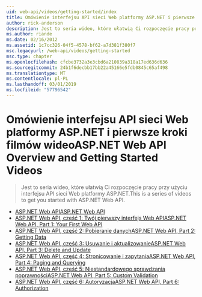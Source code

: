 ```yaml
---
uid: web-api/videos/getting-started/index
title: Omówienie interfejsu API sieci Web platformy ASP.NET i pierwsze kroki wideo | Dokumentacja firmy Microsoft
author: rick-anderson
description: Jest to seria wideo, które ułatwią Ci rozpoczęcie pracy przy użyciu interfejsu API sieci Web platformy ASP.NET.
ms.author: riande
ms.date: 02/16/2012
ms.assetid: 1c7cc326-04f5-4578-bf62-a7d381f380f7
msc.legacyurl: /web-api/videos/getting-started
msc.type: chapter
ms.openlocfilehash: cfcbe3732a3e3cbd6a210839a318a17ed636d636
ms.sourcegitcommit: 24b1f6decbb17bb22a45166e5fdb0845c65af498
ms.translationtype: MT
ms.contentlocale: pl-PL
ms.lasthandoff: 03/01/2019
ms.locfileid: "57796542"
---
```

<a name="aspnet-web-api-overview-and-getting-started-videos"></a><span data-ttu-id="0eca3-103">Omówienie interfejsu API sieci Web platformy ASP.NET i pierwsze kroki filmów wideo</span><span class="sxs-lookup"><span data-stu-id="0eca3-103">ASP.NET Web API Overview and Getting Started Videos</span></span>
====================
> <span data-ttu-id="0eca3-104">Jest to seria wideo, które ułatwią Ci rozpoczęcie pracy przy użyciu interfejsu API sieci Web platformy ASP.NET.</span><span class="sxs-lookup"><span data-stu-id="0eca3-104">This is a series of videos to get you started with ASP.NET Web API.</span></span>


- [<span data-ttu-id="0eca3-105">ASP.NET Web API</span><span class="sxs-lookup"><span data-stu-id="0eca3-105">ASP.NET Web API</span></span>](aspnet-web-api.md)
- [<span data-ttu-id="0eca3-106">ASP.NET Web API, część 1: Twój pierwszy interfejs Web API</span><span class="sxs-lookup"><span data-stu-id="0eca3-106">ASP.NET Web API, Part 1: Your First Web API</span></span>](your-first-web-api.md)
- [<span data-ttu-id="0eca3-107">ASP.NET Web API, część 2: Pobieranie danych</span><span class="sxs-lookup"><span data-stu-id="0eca3-107">ASP.NET Web API, Part 2: Getting Data</span></span>](getting-data.md)
- [<span data-ttu-id="0eca3-108">ASP.NET Web API, część 3: Usuwanie i aktualizowanie</span><span class="sxs-lookup"><span data-stu-id="0eca3-108">ASP.NET Web API, Part 3: Delete and Update</span></span>](delete-and-update.md)
- [<span data-ttu-id="0eca3-109">ASP.NET Web API, część 4: Stronicowanie i zapytania</span><span class="sxs-lookup"><span data-stu-id="0eca3-109">ASP.NET Web API, Part 4: Paging and Querying</span></span>](paging-and-querying.md)
- [<span data-ttu-id="0eca3-110">ASP.NET Web API, część 5: Niestandardowego sprawdzania poprawności</span><span class="sxs-lookup"><span data-stu-id="0eca3-110">ASP.NET Web API, Part 5: Custom Validation</span></span>](custom-validation.md)
- [<span data-ttu-id="0eca3-111">ASP.NET Web API, część 6: Autoryzacja</span><span class="sxs-lookup"><span data-stu-id="0eca3-111">ASP.NET Web API, Part 6: Authorization</span></span>](authorization.md)
